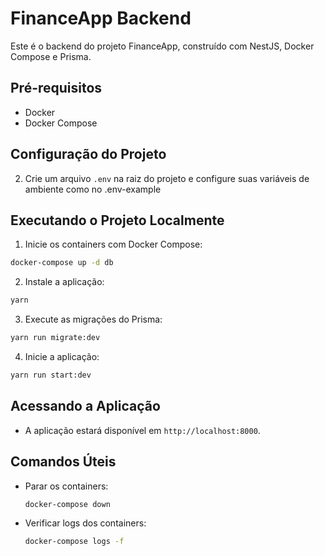 # FinanceApp Backend

Este é o backend do projeto FinanceApp, construído com NestJS, Docker Compose e Prisma.

## Pré-requisitos

- Docker
- Docker Compose

## Configuração do Projeto

2. Crie um arquivo `.env` na raiz do projeto e configure suas variáveis de ambiente como no .env-example


## Executando o Projeto Localmente

1. Inicie os containers com Docker Compose:

  ```bash
  docker-compose up -d db
  ```

2. Instale a aplicação:

  ```bash
  yarn
  ```

3. Execute as migrações do Prisma:

  ```bash
  yarn run migrate:dev
  ```

4. Inicie a aplicação:

  ```bash
  yarn run start:dev
  ```

## Acessando a Aplicação

- A aplicação estará disponível em `http://localhost:8000`.

## Comandos Úteis

- Parar os containers:

  ```bash
  docker-compose down
  ```

- Verificar logs dos containers:

  ```bash
  docker-compose logs -f
  ```
